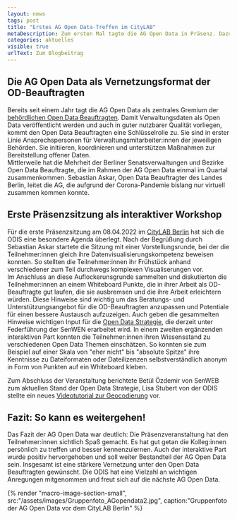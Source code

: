 ```yaml
---
layout: news
tags: post
title: "Erstes AG Open Data-Treffen im CityLAB"
metaDescription: Zum ersten Mal tagte die AG Open Data in Präsenz. Dazu luden die ODIS und die SenWEB in das CityLAB. Im Fokus stand das persönliche Kennenlernen sowie die Identifikation von Pain-Points und Verbesserungsmöglichkeiten in der Arbeit der OD-Beauftragten. Zum Abschied fiel das Feedback positiv aus.
categories: aktuelles
visible: true
urlText: Zum Blogbeitrag
---
```


## Die AG Open Data als Vernetzungsformat der OD-Beauftragten

Bereits seit einem Jahr tagt die AG Open Data als zentrales Gremium der [behördlichen Open Data Beauftragten](https://www.berlin.de/sen/wirtschaft/digitalisierung/open-data/open-data-beauftragte/). Damit Verwaltungsdaten als Open Data veröffentlicht werden und auch in guter nutzbarer Qualität vorliegen, kommt den Open Data Beauftragten eine Schlüsselrolle zu. Sie sind in erster Linie Ansprechspersonen für Verwaltungsmitarbeiter:innen der jeweiligen Behörden. Sie initiieren, koordinieren und unterstützen Maßnahmen zur Bereitstellung offener Daten.  
Mittlerweile hat die Mehrheit der Berliner Senatsverwaltungen und Bezirke Open Data Beauftragte, die im Rahmen der AG Open Data einmal im Quartal zusammenkommen. Sebastian Askar, Open Data Beauftragter des Landes Berlin, leitet die AG, die aufgrund der Corona-Pandemie bislang nur virtuell zusammen kommen konnte.

## Erste Präsenzsitzung als interaktiver Workshop

Für die erste Präsenzsitzung am 08.04.2022 im [CityLAB Berlin](https://citylab-berlin.org/de/start/) hat sich die ODIS eine besondere Agenda überlegt. Nach der Begrüßung durch Sebastian Askar startete die Sitzung mit einer Vorstellungsrunde, bei der die Teilnehmer:innen gleich ihre Datenvisualisierungskompetenz beweisen konnten. So stellten die Teilnehmer:innen ihr Frühstück anhand verschiedener zum Teil durchwegs komplexen Visualiserungen vor.  
Im Anschluss an diese Auflockerunsgrunde sammelten und diskutierten die Teilnehmer:innen an einem Whiteboard Punkte, die in ihrer Arbeit als OD-Beauftragte gut laufen, die sie ausbremsen und die ihre Arbeit erleichtern würden. Diese Hinweise sind wichtig um das Beratungs- und Unterstützungsangebot für die OD-Beauftragten anzupassen und Potentiale für einen bessere Austausch aufzuzeigen. Auch geben die gesammelten Hinweise wichtigen Input für die [Open Data Strategie](https://strategie.odis-berlin.de), die derzeit unter Federführung der SenWEN erarbeitet wird. In einem zweiten ergänzenden interaktiven Part konnten die Teilnehmer:innen ihren Wissensstand zu verschiedenen Open Data Themen einschätzen. So konnten sie zum Beispiel auf einer Skala von "eher nicht" bis "absolute Spitze" ihre Kenntnisse zu Dateiformaten oder Dateilizenzen selbstverständlich anonym in Form von Punkten auf ein Whiteboard kleben.

Zum Abschluss der Veranstaltung berichtete Betül Özdemir von SenWEB zum aktuellen Stand der Open Data Strategie, Lisa Stubert von der ODIS stellte ein neues [Videotutorial zur Geocodierung](http://odis-berlin.de/ressourcen/geocodierung.html) vor.

## Fazit: So kann es weitergehen!

Das Fazit der AG Open Data war deutlich: Die Präsenzveranstaltung hat den Teilnehmer:innen sichtlich Spaß gemacht. Es hat gut getan die Kolleg:innen persönlich zu treffen und besser kennenzulernen. Auch der interaktive Part wurde positiv hervorgehoben und soll weiter Bestandteil der AG Open Data sein. Insgesamt ist eine stärkere Vernetzung unter den Open Data Beauftragten gewünscht. Die ODIS hat eine Vielzahl an wichtigen Anregungen mitgenommen und freut sich auf die nächste AG Open Data.

{% render "macro-image-section-small", src:"/assets/images/Gruppenfoto_AGopendata2.jpg", caption:"Gruppenfoto der AG Open Data vor dem CityLAB Berlin" %}

